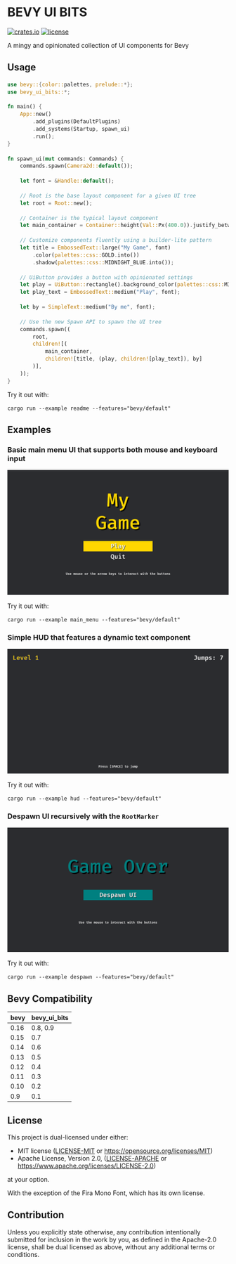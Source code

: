# BEVY UI BITS

[![crates.io](https://img.shields.io/crates/v/bevy_ui_bits)](https://crates.io/crates/bevy_ui_bits)
[![license](https://img.shields.io/crates/l/bevy_ui_bits)](https://crates.io/crates/bevy_ui_bits)

A mingy and opinionated collection of UI components for Bevy

## Usage

```rust
use bevy::{color::palettes, prelude::*};
use bevy_ui_bits::*;

fn main() {
    App::new()
        .add_plugins(DefaultPlugins)
        .add_systems(Startup, spawn_ui)
        .run();
}

fn spawn_ui(mut commands: Commands) {
    commands.spawn(Camera2d::default());

    let font = &Handle::default();

    // Root is the base layout component for a given UI tree
    let root = Root::new();

    // Container is the typical layout component
    let main_container = Container::height(Val::Px(400.0)).justify_between();

    // Customize components fluently using a builder-lite pattern
    let title = EmbossedText::large("My Game", font)
        .color(palettes::css::GOLD.into())
        .shadow(palettes::css::MIDNIGHT_BLUE.into());

    // UiButton provides a button with opinionated settings
    let play = UiButton::rectangle().background_color(palettes::css::MIDNIGHT_BLUE.into());
    let play_text = EmbossedText::medium("Play", font);

    let by = SimpleText::medium("By me", font);

    // Use the new Spawn API to spawn the UI tree
    commands.spawn((
        root,
        children![(
            main_container,
            children![title, (play, children![play_text]), by]
        )],
    ));
}

```

Try it out with:

```
cargo run --example readme --features="bevy/default"
```

## Examples

### Basic main menu UI that supports both mouse and keyboard input

![main_menu](assets/main_menu.png)

Try it out with:

```
cargo run --example main_menu --features="bevy/default"
```

### Simple HUD that features a dynamic text component

![hud](assets/hud.png)

Try it out with:

```
cargo run --example hud --features="bevy/default"
```

### Despawn UI recursively with the `RootMarker`

![despawn](assets/despawn.png)

Try it out with:

```
cargo run --example despawn --features="bevy/default"
```

## Bevy Compatibility

| bevy | bevy_ui_bits |
| ---- | ------------ |
| 0.16 | 0.8, 0.9     |
| 0.15 | 0.7          |
| 0.14 | 0.6          |
| 0.13 | 0.5          |
| 0.12 | 0.4          |
| 0.11 | 0.3          |
| 0.10 | 0.2          |
| 0.9  | 0.1          |

## License

This project is dual-licensed under either:

- MIT license ([LICENSE-MIT](LICENSE-MIT) or https://opensource.org/licenses/MIT)
- Apache License, Version 2.0, ([LICENSE-APACHE](LICENSE-APACHE) or https://www.apache.org/licenses/LICENSE-2.0)

at your option.

With the exception of the Fira Mono Font, which has its own license.

## Contribution

Unless you explicitly state otherwise, any contribution intentionally submitted
for inclusion in the work by you, as defined in the Apache-2.0 license, shall be
dual licensed as above, without any additional terms or conditions.
